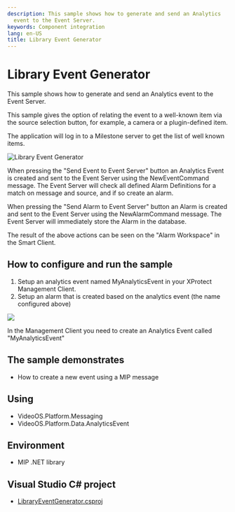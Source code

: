 ```yaml
---
description: This sample shows how to generate and send an Analytics
  event to the Event Server.
keywords: Component integration
lang: en-US
title: Library Event Generator
---
```


# Library Event Generator

This sample shows how to generate and send an Analytics event to the
Event Server.

This sample gives the option of relating the event to a well-known item
via the source selection button, for example, a camera or a
plugin-defined item.

The application will log in to a Milestone server to get the list of
well known items.

![Library Event Generator](libraryeventgenerator.jpg)

When pressing the \"Send Event to Event Server\" button an Analytics
Event is created and sent to the Event Server using the NewEventCommand
message. The Event Server will check all defined Alarm Definitions for a
match on message and source, and if so create an alarm.

When pressing the \"Send Alarm to Event Server\" button an Alarm is
created and sent to the Event Server using the NewAlarmCommand message.
The Event Server will immediately store the Alarm in the database.

The result of the above actions can be seen on the \"Alarm Workspace\"
in the Smart Client.

## How to configure and run the sample

1. Setup an analytics event named MyAnalyticsEvent in your XProtect
   Management Client.
2. Setup an alarm that is created based on the analytics event (the
   name configured above)

![](SmartClientExtention2.png)

In the Management Client you need to create an Analytics Event called
\"MyAnalyticsEvent\"

## The sample demonstrates

- How to create a new event using a MIP message

## Using

- VideoOS.Platform.Messaging
- VideoOS.Platform.Data.AnalyticsEvent

## Environment

- MIP .NET library

## Visual Studio C\# project

- [LibraryEventGenerator.csproj](javascript:clone('https://github.com/milestonesys/mipsdk-samples-component','src/ComponentSamples.sln');)
